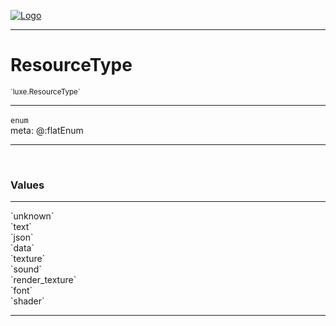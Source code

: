 
[![Logo](../../images/logo.png)](../../api/index.html)

---



<h1>ResourceType</h1>
<small>`luxe.ResourceType`</small>



---

`enum`
<span class="meta">
<br/>meta: @:flatEnum
</span>


---

&nbsp;
&nbsp;

<h3>Values</h3> <hr/><span class="member signature apipage">`unknown`<br/> </span>
        <span class="small_desc_flat"></span><span class="member signature apipage">`text`<br/> </span>
        <span class="small_desc_flat"></span><span class="member signature apipage">`json`<br/> </span>
        <span class="small_desc_flat"></span><span class="member signature apipage">`data`<br/> </span>
        <span class="small_desc_flat"></span><span class="member signature apipage">`texture`<br/> </span>
        <span class="small_desc_flat"></span><span class="member signature apipage">`sound`<br/> </span>
        <span class="small_desc_flat"></span><span class="member signature apipage">`render_texture`<br/> </span>
        <span class="small_desc_flat"></span><span class="member signature apipage">`font`<br/> </span>
        <span class="small_desc_flat"></span><span class="member signature apipage">`shader`<br/> </span>
        <span class="small_desc_flat"></span>







---

&nbsp;
&nbsp;
&nbsp;
&nbsp;